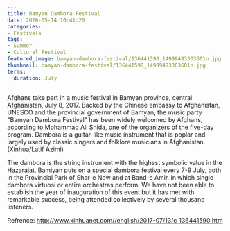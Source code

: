 ```yaml
---
title: Bamyan Dambora Festival
date: 2020-05-14 10:41:20
categories:
- Festivals
tags:
- Summer
- Cultural Festival
featured_image: bamyan-dambora-festival/136441590_14999483303601n.jpg
thumbnail: bamyan-dambora-festival/136441590_14999483303601n.jpg
terms:
  duration: July
---
```

Afghans take part in a music festival in Bamyan province, central Afghanistan, July 8, 2017. Backed by the Chinese embassy to Afghanistan, UNESCO and the provincial government of Bamyan, the music party "Bamyan Dambora Festival" has been widely welcomed by Afghans, according to Mohammad Ali Shida, one of the organizers of the five-day program. Dambora is a guitar-like music instrument that is poplar and largely used by classic singers and folklore musicians in Afghanistan. (Xinhua/Latif Azimi)


The dambora is the string instrument with the highest symbolic value in the Hazarajat. Bamiyan puts on a special dambora festival every 7-9 July, both in the Provincial Park of Shar-e Now and at Band-e Amir, in which single dambora virtuosi or entire orchestras perform. We have not been able to establish the year of inauguration of this event but it has met with remarkable success, being attended collectively by several thousand listeners.

Refrence:
http://www.xinhuanet.com//english/2017-07/13/c_136441590.htm